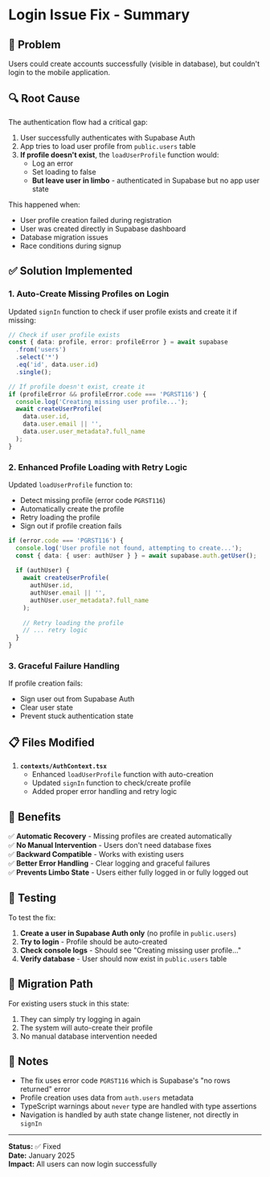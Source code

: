 # Login Issue Fix - Summary

## 🐛 Problem
Users could create accounts successfully (visible in database), but couldn't login to the mobile application.

## 🔍 Root Cause
The authentication flow had a critical gap:
1. User successfully authenticates with Supabase Auth
2. App tries to load user profile from `public.users` table
3. **If profile doesn't exist**, the `loadUserProfile` function would:
   - Log an error
   - Set loading to false
   - **But leave user in limbo** - authenticated in Supabase but no app user state

This happened when:
- User profile creation failed during registration
- User was created directly in Supabase dashboard
- Database migration issues
- Race conditions during signup

## ✅ Solution Implemented

### 1. **Auto-Create Missing Profiles on Login**
Updated `signIn` function to check if user profile exists and create it if missing:

```typescript
// Check if user profile exists
const { data: profile, error: profileError } = await supabase
  .from('users')
  .select('*')
  .eq('id', data.user.id)
  .single();

// If profile doesn't exist, create it
if (profileError && profileError.code === 'PGRST116') {
  console.log('Creating missing user profile...');
  await createUserProfile(
    data.user.id,
    data.user.email || '',
    data.user.user_metadata?.full_name
  );
}
```

### 2. **Enhanced Profile Loading with Retry Logic**
Updated `loadUserProfile` function to:
- Detect missing profile (error code `PGRST116`)
- Automatically create the profile
- Retry loading the profile
- Sign out if profile creation fails

```typescript
if (error.code === 'PGRST116') {
  console.log('User profile not found, attempting to create...');
  const { data: { user: authUser } } = await supabase.auth.getUser();
  
  if (authUser) {
    await createUserProfile(
      authUser.id,
      authUser.email || '',
      authUser.user_metadata?.full_name
    );
    
    // Retry loading the profile
    // ... retry logic
  }
}
```

### 3. **Graceful Failure Handling**
If profile creation fails:
- Sign user out from Supabase Auth
- Clear user state
- Prevent stuck authentication state

## 📋 Files Modified

1. **`contexts/AuthContext.tsx`**
   - Enhanced `loadUserProfile` function with auto-creation
   - Updated `signIn` function to check/create profile
   - Added proper error handling and retry logic

## 🎯 Benefits

✅ **Automatic Recovery** - Missing profiles are created automatically  
✅ **No Manual Intervention** - Users don't need database fixes  
✅ **Backward Compatible** - Works with existing users  
✅ **Better Error Handling** - Clear logging and graceful failures  
✅ **Prevents Limbo State** - Users either fully logged in or fully logged out  

## 🧪 Testing

To test the fix:

1. **Create a user in Supabase Auth only** (no profile in `public.users`)
2. **Try to login** - Profile should be auto-created
3. **Check console logs** - Should see "Creating missing user profile..."
4. **Verify database** - User should now exist in `public.users` table

## 🔄 Migration Path

For existing users stuck in this state:
1. They can simply try logging in again
2. The system will auto-create their profile
3. No manual database intervention needed

## 📝 Notes

- The fix uses error code `PGRST116` which is Supabase's "no rows returned" error
- Profile creation uses data from `auth.users` metadata
- TypeScript warnings about `never` type are handled with type assertions
- Navigation is handled by auth state change listener, not directly in `signIn`

---

**Status:** ✅ Fixed  
**Date:** January 2025  
**Impact:** All users can now login successfully
